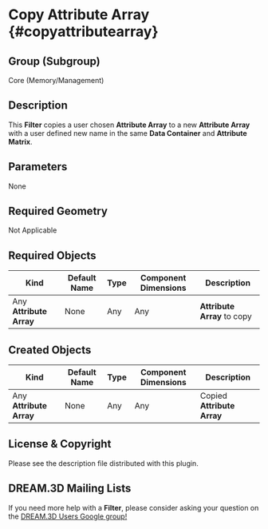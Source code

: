 Copy Attribute Array {#copyattributearray}
=============

## Group (Subgroup) ##
Core (Memory/Management)

## Description ##
This **Filter** copies a user chosen **Attribute Array** to a new **Attribute Array** with a user defined new name in the same **Data Container** and **Attribute Matrix**.

## Parameters ##
None

## Required Geometry ##
Not Applicable

## Required Objects ##

| Kind | Default Name | Type | Component Dimensions | Description |
|------|--------------|-------------|---------|-----|
| Any **Attribute Array** | None | Any | Any | **Attribute Array** to copy |


## Created Objects ##

| Kind | Default Name | Type | Component Dimensions | Description |
|------|--------------|-------------|---------|----------------|
| Any **Attribute Array** | None | Any | Any | Copied **Attribute Array** |


## License & Copyright ##

Please see the description file distributed with this plugin.

## DREAM.3D Mailing Lists ##

If you need more help with a **Filter**, please consider asking your question on the [DREAM.3D Users Google group!](https://groups.google.com/forum/?hl=en#!forum/dream3d-users)


